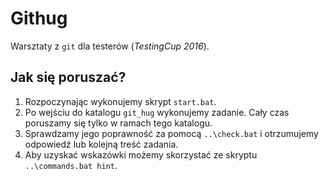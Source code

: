 # Githug

Warsztaty z `git` dla testerów (*TestingCup 2016*). 

## Jak się poruszać?

1. Rozpoczynając wykonujemy skrypt `start.bat`.
2. Po wejściu do katalogu `git_hug` wykonujemy zadanie. Cały czas poruszamy się tylko w ramach tego katalogu.
3. Sprawdzamy jego poprawność za pomocą `..\check.bat` i otrzumujemy odpowiedź lub kolejną treść zadania.
4. Aby uzyskać wskazówki możemy skorzystać ze skryptu `..\commands.bat hint`.